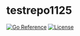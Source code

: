 # testrepo1125

[![Go Reference][pkgsitebadge]][pkgsite]
[![License][licensebadge]](LICENSE)

[licensebadge]: https://img.shields.io/github/license/seankhliao/testrepo1125.svg?style=flat-square
[pkgsitebadge]: https://pkg.go.dev/badge/go.seankhliao.com/testrepo1125.svg
[pkgsite]: https://pkg.go.dev/go.seankhliao.com/testrepo1125
